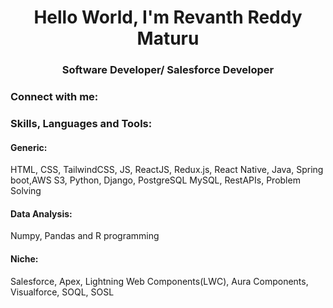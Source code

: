 <h1 align="center">Hello World, I'm Revanth Reddy Maturu</h1>
<h3 align="center">Software Developer/ Salesforce Developer</h3>

<!--<p align="left"> <img src="https://komarev.com/ghpvc/?username=revanthreddymaturu&label=Profile%20views&color=0e75b6&style=flat" alt="revanthreddymaturu" /> </p>-->


<!---🔭 I’m currently working on multiple projects that helps me become a **good engineer**- ->


- 📫 How to reach me **revanthmaturu.work@gmail.com**

<!--- ⚡ Fun fact **I am Funny**-->
<h3 align="left">Connect with me:</h3>
<div align="left">

</p>
<h3 align="left">Skills, Languages and Tools:</h3>
<p align="left"><h4>Generic:</h4> HTML, CSS, TailwindCSS, JS, ReactJS, Redux.js, React Native, Java, Spring boot,AWS S3, Python, Django, PostgreSQL MySQL, RestAPIs, Problem Solving </p>
<p align="left"><h4>Data Analysis:</h4> Numpy, Pandas and R programming </p>
<p align="left"><h4>Niche:</h4> Salesforce, Apex, Lightning Web Components(LWC), Aura Components, Visualforce, SOQL, SOSL </p>

<!--
<p><img align="left" src="https://github-readme-stats.vercel.app/api/top-langs?username=revanthreddymaturu&show_icons=true&locale=en&layout=compact&theme=tokyonight" alt="revanthreddymaturu" /></p>

<p>&nbsp;<img align="center" src="https://github-readme-stats.vercel.app/api?username=revanthreddymaturu&show_icons=true&locale=en&theme=tokyonight" alt="revanthreddymaturu" /></p>

<p><img align="center" src="https://github-readme-streak-stats.herokuapp.com/?user=revanthreddymaturu&&theme=tokyonight" alt="revanthreddymaturu" /></p>
-->

